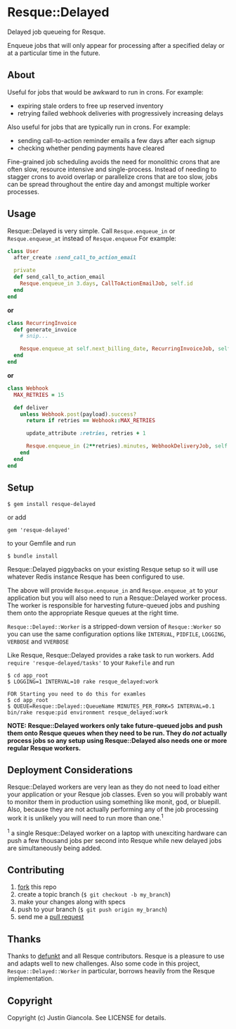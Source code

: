 # Resque::Delayed

Delayed job queueing for Resque.

Enqueue jobs that will only appear for processing after a specified delay or at a particular time in the future.

## About

Useful for jobs that would be awkward to run in crons. For example:

* expiring stale orders to free up reserved inventory
* retrying failed webhook deliveries with progressively increasing delays

Also useful for jobs that are typically run in crons. For example:

* sending call-to-action reminder emails a few days after each signup
* checking whether pending payments have cleared

Fine-grained job scheduling avoids the need for monolithic crons that are often slow, resource intensive and single-process. Instead of needing to stagger crons to avoid overlap or parallelize crons that are too slow, jobs can be spread throughout the entire day and amongst multiple worker processes.

## Usage

Resque::Delayed is very simple. Call `Resque.enqueue_in` or `Resque.enqueue_at` instead of `Resque.enqueue`
For example:

```ruby
class User
  after_create :send_call_to_action_email

  private
  def send_call_to_action_email
    Resque.enqueue_in 3.days, CallToActionEmailJob, self.id
  end
end
```

**or**

```ruby
class RecurringInvoice
  def generate_invoice
    # snip...

    Resque.enqueue_at self.next_billing_date, RecurringInvoiceJob, self.id
  end
end
```

**or**

```ruby
class Webhook
  MAX_RETRIES = 15

  def deliver
    unless Webhook.post(payload).success?
      return if retries == Webhook::MAX_RETRIES

      update_attribute :retries, retries + 1

      Resque.enqueue_in (2**retries).minutes, WebhookDeliveryJob, self.id
    end
  end
end
```

## Setup

`$ gem install resque-delayed`

or add

`gem 'resque-delayed'`

to your Gemfile and run

 `$ bundle install`

Resque::Delayed piggybacks on your existing Resque setup so it will use whatever Redis instance Resque has been configured to use.

The above will provide `Resque.enqueue_in` and `Resque.enqueue_at` to your application but you will also need to run a Resque::Delayed worker process. The worker is responsible for harvesting future-queued jobs and pushing them onto the appropriate Resque queues at the right time.

`Resque::Delayed::Worker` is a stripped-down version of `Resque::Worker` so you can use the same configuration options like `INTERVAL`, `PIDFILE`, `LOGGING`, `VERBOSE` and `VVERBOSE`

Like Resque, Resque::Delayed provides a rake task to run workers. Add `require 'resque-delayed/tasks'` to your `Rakefile` and run

    $ cd app_root
    $ LOGGING=1 INTERVAL=10 rake resque_delayed:work
    
    FOR Starting you need to do this for examles
    $ cd app_root
    $ QUEUE=Resque::Delayed::QueueName MINUTES_PER_FORK=5 INTERVAL=0.1 bin/rake resque:pid environment resque_delayed:work

    
    

**NOTE: Resque::Delayed workers only take future-queued jobs and push them onto Resque queues when they need to be run. They do *not* actually process jobs so any setup using Resque::Delayed also needs one or more regular Resque workers.**

## Deployment Considerations

Resque::Delayed workers are very lean as they do not need to load either your application or your Resque job classes. Even so you will probably want to monitor them in production using something like monit, god, or bluepill. Also, because they are not actually performing any of the job processing work it is unlikely you will need to run more than one.<sup>1</sup>

<sup>1</sup> a single Resque::Delayed worker on a laptop with unexciting hardware can push a few thousand jobs per second into Resque while new delayed jobs are simultaneously being added.

## Contributing

1. [fork](http://help.github.com/fork-a-repo/) this repo
1. create a topic branch (`$ git checkout -b my_branch`)
1. make your changes along with specs
1. push to your branch (`$ git push origin my_branch`)
1. send me a [pull request](http://help.github.com/send-pull-requests/)

## Thanks

Thanks to [defunkt](https://github.com/defunkt) and all Resque contributors. Resque is a pleasure to use and adapts well to new challenges. Also some code in this project, `Resque::Delayed::Worker` in particular, borrows heavily from the Resque implementation.

## Copyright

Copyright (c) Justin Giancola. See LICENSE for details.
